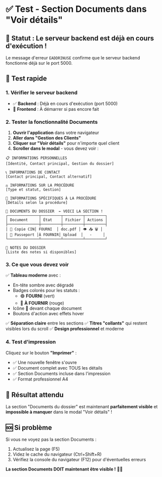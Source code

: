 # ✅ Test - Section Documents dans "Voir détails"

## 🎯 Statut : Le serveur backend est déjà en cours d'exécution !

Le message d'erreur `EADDRINUSE` confirme que le serveur backend fonctionne déjà sur le port 5000.

## 🧪 Test rapide

### 1. Vérifier le serveur backend
- ✅ **Backend** : Déjà en cours d'exécution (port 5000)
- 🔄 **Frontend** : À démarrer si pas encore fait

### 2. Tester la fonctionnalité Documents

1. **Ouvrir l'application** dans votre navigateur
2. **Aller dans "Gestion des Clients"**
3. **Cliquer sur "Voir détails"** pour n'importe quel client
4. **Scroller dans le modal** - vous devez voir :

```
📋 INFORMATIONS PERSONNELLES
[Identité, Contact principal, Gestion du dossier]

📞 INFORMATIONS DE CONTACT
[Contact principal, Contact alternatif]

⚖️ INFORMATIONS SUR LA PROCÉDURE
[Type et statut, Gestion]

📝 INFORMATIONS SPÉCIFIQUES À LA PROCÉDURE
[Détails selon la procédure]

📁 DOCUMENTS DU DOSSIER  ← VOICI LA SECTION !
┌──────────────┬─────────┬─────────┬─────────┐
│ Document     │ État    │ Fichier │ Actions │
├──────────────┼─────────┼─────────┼─────────┤
│ 📄 Copie CIN│ FOURNI  │ doc.pdf │ 👁️ 📥 🗑️ │
│ 📄 Passeport │À FOURNIR│ Upload  │   -     │
└──────────────┴─────────┴─────────┴─────────┘

📝 NOTES DU DOSSIER
[Liste des notes si disponibles]
```

### 3. Ce que vous devez voir

✅ **Tableau moderne** avec :
- En-tête sombre avec dégradé
- Badges colorés pour les statuts :
  - 🟢 **FOURNI** (vert)
  - 🔴 **À FOURNIR** (rouge)
- Icône 📄 devant chaque document
- Boutons d'action avec effets hover

✅ **Séparation claire** entre les sections
✅ **Titres "collants"** qui restent visibles lors du scroll
✅ **Design professionnel** et moderne

### 4. Test d'impression

Cliquez sur le bouton **"Imprimer"** :
- ✅ Une nouvelle fenêtre s'ouvre
- ✅ Document complet avec TOUS les détails
- ✅ Section Documents incluse dans l'impression
- ✅ Format professionnel A4

## 🎉 Résultat attendu

La section "Documents du dossier" est maintenant **parfaitement visible** et **impossible à manquer** dans le modal "Voir détails" !

## 🆘 Si problème

Si vous ne voyez pas la section Documents :
1. Actualisez la page (F5)
2. Videz le cache du navigateur (Ctrl+Shift+R)
3. Vérifiez la console du navigateur (F12) pour d'éventuelles erreurs

**La section Documents DOIT maintenant être visible !** 📁✨ 